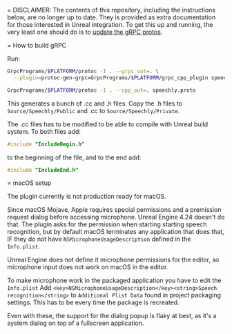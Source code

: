 = DISCLAIMER: The contents of this repository, including the instructions below, are no longer up to date. They is provided as extra documentation for those interested in Unreal integration. To get this up and running, the very least one should do is to [update the gRPC protos](https://github.com/speechly/api/tree/master/cpp).

= How to build gRPC

Run:

```sh
GrpcPrograms/$PLATFORM/protoc -I . --grpc_out=. \
  --plugin=protoc-gen-grpc=GrpcPrograms/$PLATFORM/grpc_cpp_plugin speechly.proto

GrpcPrograms/$PLATFORM/protoc -I . --cpp_out=. speechly.proto
```

This generates a bunch of .cc and .h files. Copy the .h files to
`Source/Speechly/Public` and .cc to `Source/Speechly/Private`.

The .cc files has to be modified to be able to compile with Unreal build system.
To both files add:

```c++
#include "IncludeBegin.h"
```

to the beginning of the file, and to the end add:

```c++
#include "IncludeEnd.h"
```

= macOS setup

The plugin currently is not production ready for macOS.

Since macOS Mojave, Apple requires special permissions and a premission request
dialog before accessing microphone. Unreal Engine 4.24 doesn't do that. The
plugin asks for the permission when starting starting speech recognition, but by
default macOS terminates any application that does that, IF they do not have
`NSMicrophoneUsageDescription` defined in the `Info.plist`.

Unreal Engine does not define it microphone permissions for the editor, so
microphone input does not work on macOS in the editor.

To make microphone work in the packaged application you have to edit the
`Info.plist`
Add `<key>NSMicrophoneUsageDescription</key><string>Speech recognition</string>`
to `Additional Plist Data` found in project packaging settings. This has to be
every time the package is recreated.

Even with these, the support for the dialog popup is flaky at best, as it's a
system dialog on top of a fullscreen application.
